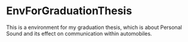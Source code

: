 # EnvForGraduationThesis

This is a environment for my graduation thesis, which is about Personal Sound and its effect on communication within automobiles.
